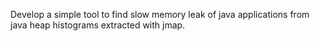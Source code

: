 Develop a simple tool to find slow memory leak of java applications from java heap histograms extracted with jmap.